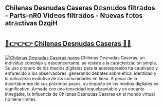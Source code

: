 ## Chilenas Desnudas Caseras D𝚎sn𝚞dos filtr𝚊dos - Parts-nR0 Vid𝚎os filtr𝚊dos - N𝚞evas f𝚘tos atr𝚊ctivas DzqiH

# <h2><a href="http://mbcuj0.tromn.icu/?c=Chilenas+Desnudas+Caseras">🔗👉👉👉 Chilenas Desnudas Caseras 🔗🔗</a></h2>

[![Chilenas Desnudas Caseras nuevo](https://i.imgur.com/pEAQMta.gif)](http://mbcuj0.tromn.icu/?c=Chilenas+Desnudas+Caseras)
Chilenas Desnudas Caseras, un individuo complejo y desconcertante, se resiste a la caracterización simple. Su uso pionero de los medios digitales para la autoexpresión ha cautivado y enfurecido a los observadores, generando debates sobre ética, identidad y la naturaleza evolutiva de las comunidades en línea. A pesar de la incertidumbre de sus próximos pasos, su impacto en los medios digitales es significativo. Armada con una tenacidad inquebrantable y un encanto innegable, la influencia de Chilenas Desnudas Caseras en el mundo virtual no tiene límites.
